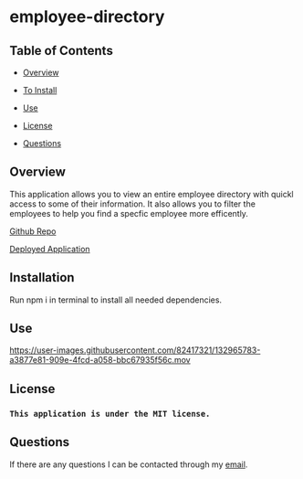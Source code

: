 # employee-directory

## Table of Contents

* [Overview](#overview)

* [To Install](#installation)

* [Use](#use)

* [License](#license)

* [Questions](#questions)

## Overview

This application allows you to view an entire employee directory with quickl access to some of their information. It also allows you to filter the employees to help you find a specfic employee more efficently.

[Github Repo](https://github.com/tloyzelle/Employee_Directory)

[Deployed Application](https://tloyzelle.github.io/Employee_Directory/)

## Installation
Run npm i in terminal to install all needed dependencies. 

## Use
https://user-images.githubusercontent.com/82417321/132965783-a3877e81-909e-4fcd-a058-bbc67935f56c.mov

## License
### `This application is under the MIT license.`

## Questions
If there are any questions I can be contacted through my [email](tloyzelle@gmail.com).
